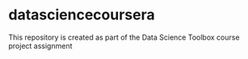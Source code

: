 # datasciencecoursera
This repository is created as part of the Data Science Toolbox course project assignment
